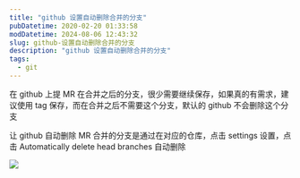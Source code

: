 ```yaml
---
title: "github 设置自动删除合并的分支"
pubDatetime: 2020-02-20 01:33:58
modDatetime: 2024-08-06 12:43:32
slug: github-设置自动删除合并的分支
description: "github 设置自动删除合并的分支"
tags:
  - git
---
```





在 github 上提 MR 在合并之后的分支，很少需要继续保存，如果真的有需求，建议使用 tag 保存，而在合并之后不需要这个分支，默认的 github 不会删除这个分支

<!--more-->


<!-- CreateTime:2020/2/20 9:33:58 -->



让 github 自动删除 MR 合并的分支是通过在对应的仓库，点击 settings 设置，点击 Automatically delete head branches 自动删除

<!-- ![](images/img-github 设置自动删除合并的分支0.png) -->

![](images/img-lindexi%2F2020220933374408.jpg)

